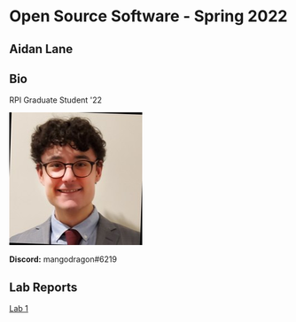 # Open Source Software - Spring 2022
## Aidan Lane

## Bio
RPI Graduate Student '22

![](me.jpg)

**Discord:** mangodragon#6219


## Lab Reports
[Lab 1](labs/lab-01/report.md)